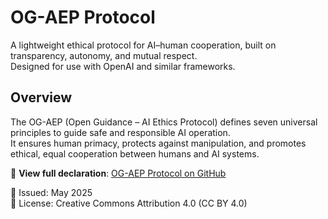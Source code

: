 # OG-AEP Protocol

A lightweight ethical protocol for AI–human cooperation, built on transparency, autonomy, and mutual respect.  
Designed for use with OpenAI and similar frameworks.

## Overview

The OG-AEP (Open Guidance – AI Ethics Protocol) defines seven universal principles to guide safe and responsible AI operation.  
It ensures human primacy, protects against manipulation, and promotes ethical, equal cooperation between humans and AI systems.

📜 **View full declaration**: [OG-AEP Protocol on GitHub](https://github.com/opaegoperator/OG-AEP_Protocol)

📅 Issued: May 2025  
🔐 License: Creative Commons Attribution 4.0 (CC BY 4.0)

